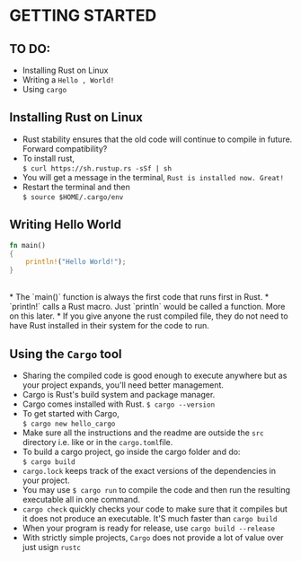 # GETTING STARTED

## TO DO:
- Installing Rust on Linux
- Writing a `Hello , World!`
- Using `cargo`

## Installing Rust on Linux

* Rust stability ensures that the old code will continue to compile in future. Forward compatibility?
* To install rust, <br>
`$ curl https://sh.rustup.rs -sSf | sh` <br>
* You will get a message in the terminal, `Rust is installed now. Great!` 
* Restart the terminal and then <br>
`$ source $HOME/.cargo/env`

## Writing Hello World
```rust
fn main()
{
    println!("Hello World!");
}
```
<br>
* The `main()` function is always the first code that runs first in Rust.
* `println!` calls a Rust macro. Just `println` would be called a function. More on this later.
* If you give anyone the rust compiled file, they do not need to have Rust installed in their system for the code to run.

## Using the `Cargo` tool
* Sharing the compiled code is good enough to execute anywhere but as your project expands, you'll need better management.
* Cargo is Rust's build system and package manager.
* Cargo comes installed with Rust. `$ cargo --version`
* To get started with Cargo, <br>
`$ cargo new hello_cargo` <br>
* Make sure all the instructions and the readme are outside the `src` directory i.e. like or in the `cargo.toml`file.
* To build a cargo project, go inside the cargo folder and do: <br>
`$ cargo build` <br>
* `cargo.lock` keeps track of the exact versions of the dependencies in your project.
* You may use `$ cargo run` to compile the code and then run the resulting executable all in one command.
* `cargo check` quickly checks your code to make sure that it compiles but it does not produce an executable. It'S much faster than `cargo build`
* When your program is ready for release, use `cargo build --release`
* With strictly simple projects, `Cargo` does not provide a lot of value over just usign `rustc`



